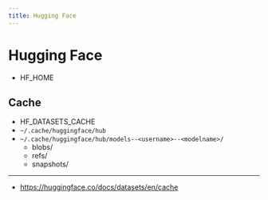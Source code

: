 ```yaml
---
title: Hugging Face
---
```


# Hugging Face

- HF_HOME

## Cache

- HF_DATASETS_CACHE
- `~/.cache/huggingface/hub`
- `~/.cache/huggingface/hub/models--<username>--<modelname>/`
  - blobs/
  - refs/
  - snapshots/

---

- https://huggingface.co/docs/datasets/en/cache
